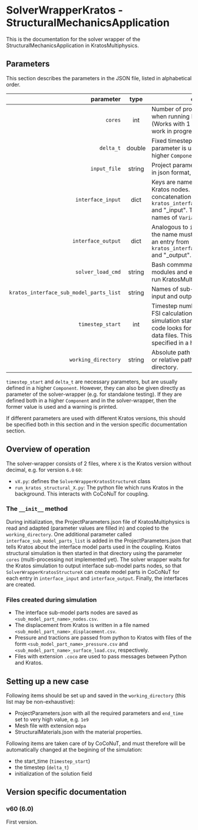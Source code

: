 # SolverWrapperKratos - StructuralMechanicsApplication

This is the documentation for the solver wrapper of the StructuralMechanicsApplication in KratosMultiphysics.

## Parameters

This section describes the parameters in the JSON file, listed in alphabetical order.

parameter|type|description
---:|:---:|---
`cores`|int|Number of processor cores to use when running KratosMultiphysics (Works with 1 core, multi-processing is work in progress).
`delta_t`|double|Fixed timestep size in flow solver. This parameter is usually specified in a higher `Component`.
`input_file`|string| Project parameters file used by Kratos in json format,
`interface_input`|dict| Keys are names of `ModelParts` for Kratos nodes. Each name must be the concatenation of an entry from `kratos_interface_sub_model_parts_list` and "_input". The values are (lists of) names of `Variables`.
`interface_output`|dict|Analogous to `interface_input`, but here the name must be the concatenation of an entry from `kratos_interface_sub_model_parts_list` and "_output".
`solver_load_cmd`|string| Bash commmand for loading required modules and environmental variables to run KratosMultiphysics,
`kratos_interface_sub_model_parts_list`|string| Names of sub-model parts used for input and output in KratosMultiphysics,
`timestep_start`|int|Timestep number to (re)start a transient FSI calculation. If 0 is given, the simulation starts from t = 0, else the code looks for the relevant case and data files. This parameter is usually specified in a higher `Component`.  
<nobr>`working_directory`</nobr>|string|Absolute path to the working directory or relative path w.r.t the current directory.


`timestep_start` and `delta_t` are necessary parameters, but are usually defined in a higher `Component`. However, they can also be given directly as parameter of the solver-wrapper (e.g. for standalone testing). If they are defined both in a higher `Component` and in the solver-wrapper, then the former value is used and a warning is printed.

If different parameters are used with different Kratos versions, this should be specified both in this section and in the version specific documentation section.


## Overview of operation

The solver-wrapper consists of 2 files, where `X` is the Kratos version without decimal, e.g. for version `6.0` `60`:

-   `vX.py`: defines the `SolverWrapperKratosStructureX` class
-   `run_kratos_structural_X.py`: The python file which runs Kratos in the background. This interacts with CoCoNuT for coupling.

### The `__init__` method

During initialization, the ProjectParameters.json file of KratosMultiphysics is read and adapted (parameter values are filled in) and copied to the `working_directory`. One additional parameter called  `interface_sub_model_parts_list` is added in the ProjectParameters.json that tells Kratos about the interface model parts used in the coupling.  Kratos structural simulation is then started in that directory using the parameter `cores` (multi-processing not implemented yet). The solver wrapper waits for the Kratos simulation to output interface sub-model parts nodes, so that `SolverWrapperKratosStructureX` can create model parts in CoCoNuT for each entry in `interface_input` and `interface_output`. Finally, the interfaces are created.

### Files created during simulation


-   The interface sub-model parts nodes are saved as `<sub_model_part_name>_nodes.csv`.
-   The displacement from Kratos is written in a file named `<sub_model_part_name>_displacement.csv`.
-   Pressure and tractions are passed from python to Kratos with files of the form `<sub_model_part_name>_pressure.csv` and `<sub_model_part_name>_surface_load.csv`, respectively.
-   Files with extension `.coco` are used to pass messages between Python and Kratos. 



## Setting up a new case

Following items should be set up and saved in the `working_directory` (this list may be non-exhaustive):

-   ProjectParameters.json with all the required parameters and `end_time` set to very high value, e.g. `1e9`
-   Mesh file with extension `mdpa`
-   StructuralMaterials.json with the material properties.

Following items are taken care of by CoCoNuT, and must therefore will be automatically changed at the begining of the simulation:

-   the start_time (`timestep_start`)
-   the timestep (`delta_t`) 
-   initialization of the solution field



## Version specific documentation

### v60 (6.0)

First version.

